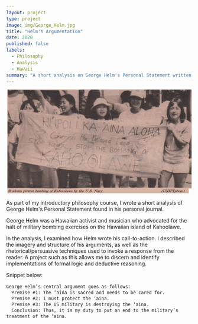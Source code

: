 ```yaml
---
layout: project
type: project
image: img/George_Helm.jpg
title: "Helm's Argumentation"
date: 2020
published: false
labels:
  - Philosophy
  - Analysis
  - Hawaii
summary: "A short analysis on George Helm's Personal Statement written for PHIL 100."
---
```

<p align="center">
  <img class="img-fluid" src="../img/StopBombing.png">
</p>

As part of my introductory philosophy course, I wrote a short analysis of George Helm's Personal Statement found in his personal journal. 

George Helm was a Hawaiian activist and musician who advocated for the halt of military bombing exercises on the Hawaiian island of Kahoolawe.

In the analysis, I examined how Helm wrote his call-to-action. I described the imagery and structure of his arguments, as well as the rhetorical/persuasive techniques used to invoke a response from the reader. A project such as this allows me to discern and identify implementations of formal logic and deductive reasoning.

Snippet below:
```
George Helm’s central argument goes as follows:
  Premise #1: The ‘aina is sacred and needs to be cared for.
  Premise #2: I must protect the ‘aina.
  Premise #3: The US military is destroying the ‘aina.
  Conclusion: Thus, it is my duty to put an end to the military’s treatment of the ‘aina.
```
